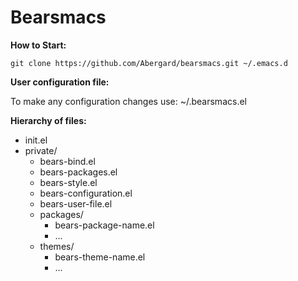 # Bearsmacs

**How to Start:**

    git clone https://github.com/Abergard/bearsmacs.git ~/.emacs.d

**User configuration file:**

  To make any configuration changes use: ~/.bearsmacs.el

**Hierarchy of files:**
  - init.el
  - private/
    - bears-bind.el
    - bears-packages.el
    - bears-style.el
    - bears-configuration.el
    - bears-user-file.el
    - packages/
      - bears-package-name.el
      - ...
    - themes/
      - bears-theme-name.el
      - ...
